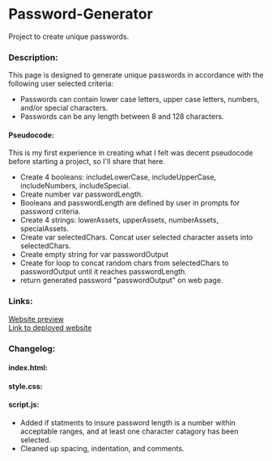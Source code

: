 # Password-Generator
Project to create unique passwords.


### Description:
This page is designed to generate unique passwords in accordance with the following user selected criteria:
- Passwords can contain lower case letters, upper case letters, numbers, and/or special characters.
- Passwords can be any length between 8 and 128 characters.

#### Pseudocode:
This is my first experience in creating what I felt was decent pseudocode before starting a project, so I'll share that here.
- Create 4 booleans: includeLowerCase, includeUpperCase, includeNumbers, includeSpecial.
- Create number var passwordLength.
- Booleans and passwordLength are defined by user in prompts for password criteria.
- Create 4 strings: lowerAssets, upperAssets, numberAssets, specialAssets.
- Create var selectedChars. Concat user selected character assets into selectedChars.
- Create empty string for var passwordOutput
- Create for loop to concat random chars from selectedChars to passwordOutput until it reaches passwordLength.
- return generated password "passwordOutput" on web page.



### Links:
[Website preview](./images/preview.png)<br>
[Link to deployed website](https://monsaltus.github.io/Password-Generator/)

### Changelog:
#### index.html:
#### style.css:
#### script.js:
- Added if statments to insure password length is a number within acceptable ranges, and at least one character catagory has been selected.
- Cleaned up spacing, indentation, and comments.